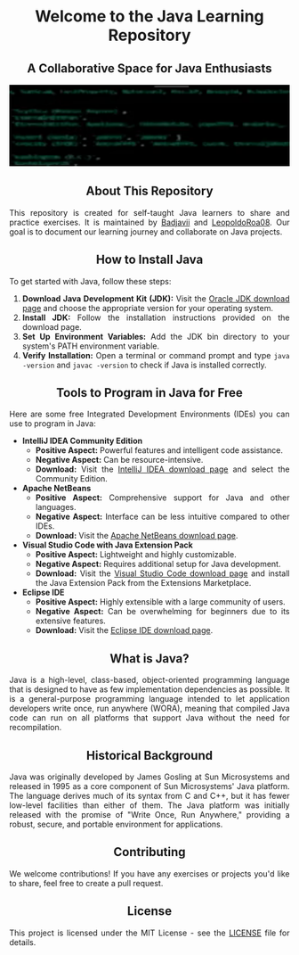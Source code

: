 <!--! Title !-->

<h1 align="center">Welcome to the Java Learning Repository</h1>
<h2 align="center">A Collaborative Space for Java Enthusiasts</h2>

<p align="center">
  <img src="https://github.com/Badjavii/Learning-Java/blob/main/code.gif" width="798" height="146">
</p>

<!--! About This Repository !-->

<h2 align="center">About This Repository</h2>

<div style="text-align:justify;">
    <p>This repository is created for self-taught Java learners to share and practice exercises. It is maintained by <a href="https://github.com/Badjavii">Badjavii</a> and <a href="https://github.com/LeopoldoRoa08/">LeopoldoRoa08</a>. Our goal is to document our learning journey and collaborate on Java projects.</p>
</div>

<!--! How to Install Java !-->

<h2 align="center">How to Install Java</h2>

<div style="text-align:justify;">
    <p>To get started with Java, follow these steps:</p>
    <ol>
        <li><b>Download Java Development Kit (JDK):</b> Visit the <a href="https://www.oracle.com/java/technologies/javase-downloads.html">Oracle JDK download page</a> and choose the appropriate version for your operating system.</li>
        <li><b>Install JDK:</b> Follow the installation instructions provided on the download page.</li>
        <li><b>Set Up Environment Variables:</b> Add the JDK bin directory to your system's PATH environment variable.</li>
        <li><b>Verify Installation:</b> Open a terminal or command prompt and type <code>java -version</code> and <code>javac -version</code> to check if Java is installed correctly.</li>
    </ol>
</div>

<!--! Tools to Program in Java for Free !-->

<h2 align="center">Tools to Program in Java for Free</h2>

<div style="text-align:justify;">
    <p>Here are some free Integrated Development Environments (IDEs) you can use to program in Java:</p>
    <ul>
        <li>
            <b>IntelliJ IDEA Community Edition</b>
            <ul>
                <li><b>Positive Aspect:</b> Powerful features and intelligent code assistance.</li>
                <li><b>Negative Aspect:</b> Can be resource-intensive.</li>
                <li><b>Download:</b> Visit the <a href="https://www.jetbrains.com/idea/download/">IntelliJ IDEA download page</a> and select the Community Edition.</li>
            </ul>
        </li>
        <li>
            <b>Apache NetBeans</b>
            <ul>
                <li><b>Positive Aspect:</b> Comprehensive support for Java and other languages.</li>
                <li><b>Negative Aspect:</b> Interface can be less intuitive compared to other IDEs.</li>
                <li><b>Download:</b> Visit the <a href="https://netbeans.apache.org/download/index.html">Apache NetBeans download page</a>.</li>
            </ul>
        </li>
        <li>
            <b>Visual Studio Code with Java Extension Pack</b>
            <ul>
                <li><b>Positive Aspect:</b> Lightweight and highly customizable.</li>
                <li><b>Negative Aspect:</b> Requires additional setup for Java development.</li>
                <li><b>Download:</b> Visit the <a href="https://code.visualstudio.com/">Visual Studio Code download page</a> and install the Java Extension Pack from the Extensions Marketplace.</li>
            </ul>
        </li>
        <li>
            <b>Eclipse IDE</b>
            <ul>
                <li><b>Positive Aspect:</b> Highly extensible with a large community of users.</li>
                <li><b>Negative Aspect:</b> Can be overwhelming for beginners due to its extensive features.</li>
                <li><b>Download:</b> Visit the <a href="https://www.eclipse.org/downloads/">Eclipse IDE download page</a>.</li>
            </ul>
        </li>
    </ul>
</div>

<!--! What is Java? !-->

<h2 align="center">What is Java?</h2>

<div style="text-align:justify;">
    <p>Java is a high-level, class-based, object-oriented programming language that is designed to have as few implementation dependencies as possible. It is a general-purpose programming language intended to let application developers write once, run anywhere (WORA), meaning that compiled Java code can run on all platforms that support Java without the need for recompilation.</p>
</div>

<!--! Historical Background !-->

<h2 align="center">Historical Background</h2>

<div style="text-align:justify;">
    <p>Java was originally developed by James Gosling at Sun Microsystems and released in 1995 as a core component of Sun Microsystems' Java platform. The language derives much of its syntax from C and C++, but it has fewer low-level facilities than either of them. The Java platform was initially released with the promise of "Write Once, Run Anywhere," providing a robust, secure, and portable environment for applications.</p>
</div>

<!--! Contributing !-->

<h2 align="center">Contributing</h2>

<div style="text-align:justify;">
    <p>We welcome contributions! If you have any exercises or projects you'd like to share, feel free to create a pull request.</p>
</div>

<!--! License !-->

<h2 align="center">License</h2>

<div style="text-align:justify;">
    <p>This project is licensed under the MIT License - see the <a href="LICENSE">LICENSE</a> file for details.</p>
</div>

